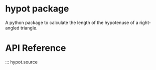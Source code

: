 # hypot package

A python package to calculate the length of the hypotenuse of a right-angled triangle.

# API Reference

::: hypot.source